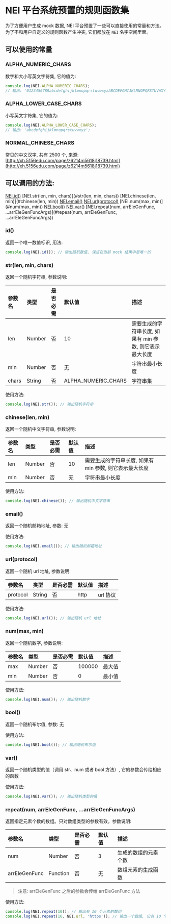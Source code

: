 # NEI 平台系统预置的规则函数集

为了方便用户生成 mock 数据, NEI 平台预置了一些可以直接使用的常量和方法。为了不和用户自定义的规则函数产生冲突, 它们都放在 `NEI` 名字空间里面。

## 可以使用的常量

### ALPHA_NUMERIC_CHARS

数字和大小写英文字符集, 它的值为:

```js
console.log(NEI.ALPHA_NUMERIC_CHARS);
// 输出: '0123456789abcdefghijklmnopqrstuvwxyzABCDEFGHIJKLMNOPQRSTUVWXYZ'
```

### ALPHA_LOWER_CASE_CHARS

小写英文字符集, 它的值为:

```js
console.log(NEI.ALPHA_LOWER_CASE_CHARS);
// 输出: 'abcdefghijklmnopqrstuvwxyz';
```

### NORMAL_CHINESE_CHARS

常见的中文汉字, 共有 2500 个, 来源: [http://xh.5156edu.com/page/z6214m5618j18739.html](http://xh.5156edu.com/page/z6214m5618j18739.html)


## 可以调用的方法:

[NEI.id()](#id())
[NEI.str(len, min, chars)](#str(len, min, chars))
[NEI.chinese(len, min)](#chinese(len, min))
[NEI.email()](#email())
[NEI.url(protocol)](#url(protocol))
[NEI.num(max, min)](#num(max, min))
[NEI.bool()](#bool())
[NEI.var()](#var())
[NEI.repeat(num, arrEleGenFunc, ...arrEleGenFuncArgs)](#repeat(num, arrEleGenFunc, ...arrEleGenFuncArgs))

### id()
返回一个唯一数值标识, 用法:

```js
console.log(NEI.id()); // 输出随机数值, 保证在当前 mock 结果中是唯一的
```

### str(len, min, chars)
返回一个随机字符串, 参数说明:

| 参数名 | 类型 | 是否必需 | 默认值 | 描述 |
| :--- | :--- | :--- | :--- | :--- |
| len | Number | 否 | 10 | 需要生成的字符串长度, 如果有 min 参数, 则它表示最大长度 |
| min | Number | 否 | 无 | 字符串最小长度 |
| chars | String | 否 | ALPHA_NUMERIC_CHARS | 字符串集 |

使用方法:

```js
console.log(NEI.str()); // 输出随机字符串
```

### chinese(len, min)
返回一个随机中文字符串, 参数说明:

| 参数名 | 类型 | 是否必需 | 默认值 | 描述 |
| :--- | :--- | :--- | :--- | :--- |
| len | Number | 否 | 10 | 需要生成的字符串长度, 如果有 min 参数, 则它表示最大长度 |
| min | Number | 否 | 无 | 字符串最小长度 |

使用方法:

```js
console.log(NEI.chinese()); // 输出随机中文字符串
```

### email()
返回一个随机邮箱地址, 参数: 无

使用方法:

```js
console.log(NEI.email()); // 输出随机邮箱地址
```

### url(protocol)
返回一个随机 url 地址, 参数说明:

| 参数名 | 类型 | 是否必需 | 默认值 | 描述 |
| :--- | :--- | :--- | :--- | :--- |
| protocol | String | 否 | http |  url 协议 |

使用方法:

```js
console.log(NEI.url()); // 输出随机 url 地址
```

### num(max, min)
返回一个随机数字, 参数说明:

| 参数名 | 类型 | 是否必需 | 默认值 | 描述 |
| :--- | :--- | :--- | :--- | :--- |
| max | Number | 否 | 100000 |  最大值 |
| min | Number | 否 | 0 |  最小值 |

使用方法:

```js
console.log(NEI.num()); // 输出随机数字
```

### bool()
返回一个随机布尔值, 参数: 无

使用方法:

```js
console.log(NEI.bool()); // 输出随机布尔值
```

### var()
返回一个随机类型的值（调用 str、num 或者 bool 方法）,  它的参数会传给相应的函数

使用方法:

```js
console.log(NEI.var()); // 输出随机类型的值
```

### repeat(num, arrEleGenFunc, ...arrEleGenFuncArgs)

返回指定元素个数的数组。只对数组类型的参数有效。参数说明:

| 参数名 | 类型 | 是否必需 | 默认值 | 描述 |
| :--- | :--- | :--- | :--- | :--- |
| num | Number | 否 | 3 | 生成的数组的元素个数 |
| arrEleGenFunc | Function | 否 | 无 | 数组元素的生成函数 |

> 注意: arrEleGenFunc 之后的参数会传给 arrEleGenFunc 方法

使用方法:

```js
console.log(NEI.repeat(10)); // 输出有 10 个元素的数组
console.log(NEI.repeat(10, NEI.url, 'https')); // 输出一个数组, 它有 10 个元素, 每个元素是一个 url 地址, 并且 url 的协议是 https
```


